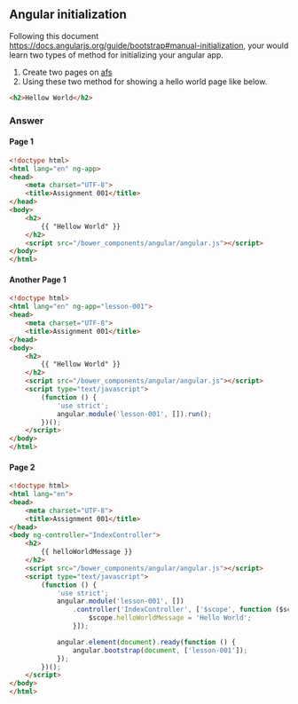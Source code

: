 ## Angular initialization

Following this document https://docs.angularjs.org/guide/bootstrap#manual-initialization, your would learn two types of method for initializing your angular app.

1. Create two pages on [afs](https://github.com/AngularStudyGroup/afs)
2. Using these two method for showing a hello world page like below.

```html
<h2>Hellow World</h2>
```

### Answer

#### Page 1

```html
<!doctype html>
<html lang="en" ng-app>
<head>
    <meta charset="UTF-8">
    <title>Assignment 001</title>
</head>
<body>
    <h2>
        {{ "Hellow World" }}
    </h2>
    <script src="/bower_components/angular/angular.js"></script>
</body>
</html>
```

#### Another Page 1

```html
<!doctype html>
<html lang="en" ng-app="lesson-001">
<head>
    <meta charset="UTF-8">
    <title>Assignment 001</title>
</head>
<body>
    <h2>
        {{ "Hellow World" }}
    </h2>
    <script src="/bower_components/angular/angular.js"></script>
    <script type="text/javascript">
        (function () {
            'use strict';
            angular.module('lesson-001', []).run();
        })();
    </script>
</body>
</html>
```

#### Page 2

```html
<!doctype html>
<html lang="en">
<head>
    <meta charset="UTF-8">
    <title>Assignment 001</title>
</head>
<body ng-controller="IndexController">
    <h2>
        {{ helloWorldMessage }}
    </h2>
    <script src="/bower_components/angular/angular.js"></script>
    <script type="text/javascript">
        (function () {
            'use strict';
            angular.module('lesson-001', [])
                .controller('IndexController', ['$scope', function ($scope) {
                    $scope.helloWorldMessage = 'Hello World';
                }]);

            angular.element(document).ready(function () {
                angular.bootstrap(document, ['lesson-001']);
            });
        })();
    </script>
</body>
</html>
```

